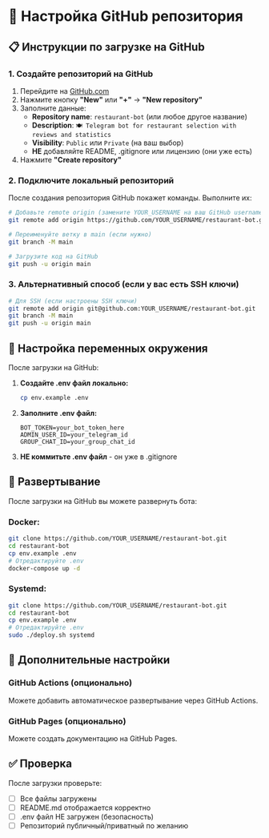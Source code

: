 # 🐙 Настройка GitHub репозитория

## 📋 Инструкции по загрузке на GitHub

### 1. Создайте репозиторий на GitHub

1. Перейдите на [GitHub.com](https://github.com)
2. Нажмите кнопку **"New"** или **"+"** → **"New repository"**
3. Заполните данные:
   - **Repository name**: `restaurant-bot` (или любое другое название)
   - **Description**: `🍽️ Telegram bot for restaurant selection with reviews and statistics`
   - **Visibility**: `Public` или `Private` (на ваш выбор)
   - **НЕ** добавляйте README, .gitignore или лицензию (они уже есть)
4. Нажмите **"Create repository"**

### 2. Подключите локальный репозиторий

После создания репозитория GitHub покажет команды. Выполните их:

```bash
# Добавьте remote origin (замените YOUR_USERNAME на ваш GitHub username)
git remote add origin https://github.com/YOUR_USERNAME/restaurant-bot.git

# Переименуйте ветку в main (если нужно)
git branch -M main

# Загрузите код на GitHub
git push -u origin main
```

### 3. Альтернативный способ (если у вас есть SSH ключи)

```bash
# Для SSH (если настроены SSH ключи)
git remote add origin git@github.com:YOUR_USERNAME/restaurant-bot.git
git branch -M main
git push -u origin main
```

## 🔐 Настройка переменных окружения

После загрузки на GitHub:

1. **Создайте .env файл локально:**
   ```bash
   cp env.example .env
   ```

2. **Заполните .env файл:**
   ```env
   BOT_TOKEN=your_bot_token_here
   ADMIN_USER_ID=your_telegram_id
   GROUP_CHAT_ID=your_group_chat_id
   ```

3. **НЕ коммитьте .env файл** - он уже в .gitignore

## 🚀 Развертывание

После загрузки на GitHub вы можете развернуть бота:

### Docker:
```bash
git clone https://github.com/YOUR_USERNAME/restaurant-bot.git
cd restaurant-bot
cp env.example .env
# Отредактируйте .env
docker-compose up -d
```

### Systemd:
```bash
git clone https://github.com/YOUR_USERNAME/restaurant-bot.git
cd restaurant-bot
cp env.example .env
# Отредактируйте .env
sudo ./deploy.sh systemd
```

## 📝 Дополнительные настройки

### GitHub Actions (опционально)
Можете добавить автоматическое развертывание через GitHub Actions.

### GitHub Pages (опционально)
Можете создать документацию на GitHub Pages.

## ✅ Проверка

После загрузки проверьте:
- [ ] Все файлы загружены
- [ ] README.md отображается корректно
- [ ] .env файл НЕ загружен (безопасность)
- [ ] Репозиторий публичный/приватный по желанию
